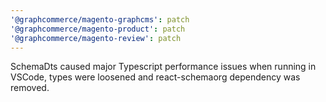 ```yaml
---
'@graphcommerce/magento-graphcms': patch
'@graphcommerce/magento-product': patch
'@graphcommerce/magento-review': patch
---
```


SchemaDts caused major Typescript performance issues when running in VSCode, types were loosened and react-schemaorg dependency was removed.
